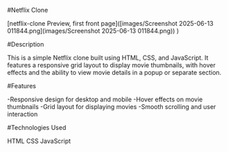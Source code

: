 #Netflix Clone

[netflix-clone Preview, first front page]([images/Screenshot 2025-06-13 011844.png](images/Screenshot 2025-06-13 011844.png))
) 


#Description

This is a simple Netflix clone built using HTML, CSS, and JavaScript. It features a responsive grid layout to display movie thumbnails, with hover effects and the ability to view movie details in a popup or separate section.

#Features

-Responsive design for desktop and mobile
-Hover effects on movie thumbnails
-Grid layout for displaying movies
-Smooth scrolling and user interaction

#Technologies Used

HTML
CSS
JavaScript

